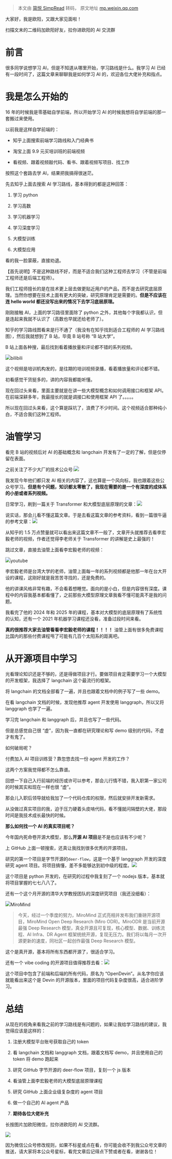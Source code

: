 > 本文由 [简悦 SimpRead](http://ksria.com/simpread/) 转码， 原文地址 [mp.weixin.qq.com](https://mp.weixin.qq.com/s/THuiu-zVab1eTsR422EYVw)

大家好，我是欧阳，又跟大家见面啦！

扫描文末的二维码加欧阳好友，拉你进欧阳的 AI 交流群

前言
==

很多同学说想学习 AI，但是不知道从哪里开始，学习路线是什么。我学习 AI 已经有一段时间了，这篇文章来聊聊我是如何学习 AI 的，欢迎各位大佬补充和指点。

我是怎么开始的
=======

16 年的时候我是零基础自学前端，所以开始学习 AI 的时候我想将自学前端的那一套搬过来使用。

以前我是这样自学前端的：

*   知乎上面搜索前端学习路线和入门经典书
    
*   淘宝上面 9.9 元买培训班的前端视频
    
*   看视频、跟着视频敲代码、看书、跟着视频写项目、找工作
    

按照这个套路去学 AI，结果把我搞得很迷茫。

先去知乎上面去搜索 AI 学习路线，基本得到的都是这种回答：

1.  学习 python
    
2.  学习高数
    
3.  学习机器学习
    
4.  学习深度学习
    
5.  大模型训练
    
6.  大模型应用
    

看的我一脸蒙蔽，直接劝退。

【首先说明】不是这种路线不好，而是不适合我们这种工程师去学习（不管是前端工程师还是后端工程师）。

我们工程师擅长的是在技术更上层去做更贴近用户的产品，而不是去研究底层原理。当然你想要在技术上面有更大的突破，研究原理肯定是需要的。**但是不应该在连 hello world 都还没写出来的情况下去学习底层原理。**

刚刚接触 AI，上面的学习路径里面除了 python 之外，其他每个字我都认识，但是连起来我就不认识了（高数也早就还给老师了）。

知乎的学习路线图看来是行不通了（我没有在知乎找到适合工程师的 AI 学习路线图），然后我就想到了 B 站，毕竟 B 站号称 “B 站大学”。

B 站上面各种搜，最后找到看着播放量和评论都不错的系列视频。

![](https://mmbiz.qpic.cn/mmbiz_png/8hhrUONQpFtRJw6SWddUibhrDxh4mXsJrC3dDafKv0pzQxpo7RENDOAPzSQQ8zhOV6kA8icCUppM1lib9mKXOAXuQ/640?wx_fmt=png&from=appmsg#imgIndex=0)bilibili

这个视频是培训机构发的，是往期的培训视频录播，看着播放量和评论都不错。

初看感觉干货挺多的，讲的内容我都能听懂。

现在回过头来看，里面主要就是在讲一些大模型概念和如何调用接口和框架 API。在前端深耕多年，我最擅长的就是调接口和使用框架 API 了。。。。。

所以现在回过头来看，这个算是踩坑了，浪费了不少时间。这个视频适合那种纯小白，不适合我们这种工程师。

油管学习
====

看完 B 站的视频后对 AI 的基础概念和 langchain 开发有了一定的了解，但是仅停留在表面。

之前关注了不少大厂的技术公众号:![](https://mmbiz.qpic.cn/mmbiz_png/8hhrUONQpFtRJw6SWddUibhrDxh4mXsJrTIJujaicHmfY9os7KpvxF4aZYD6OqSoDZjlEDjviboJBM0QTsjib0uSLQ/640?wx_fmt=png&from=appmsg#imgIndex=1)

我发现今年他们都只发 AI 相关的内容了，这也算是一个风向标，我也跟着这些公众号学习。**但是有个问题，知识都太零散了，我现在需要的是一个有深度的成体系的小册或者系列视频。**

日常学习，刷到一篇关于 Transformer 和大模型底层原理的文章：![](https://mmbiz.qpic.cn/mmbiz_png/8hhrUONQpFtRJw6SWddUibhrDxh4mXsJr4icLphvw64x03vgabTia7OyY0FPQibT4S6Iv1RzWV3mGsdAcYYGIy7o2g/640?wx_fmt=png&from=appmsg#imgIndex=2)

说实话，那会儿看不懂这篇文章。于是去看这篇文章的参考资料，看到一篇很牛逼的参考文章：![](https://mmbiz.qpic.cn/mmbiz_png/8hhrUONQpFtRJw6SWddUibhrDxh4mXsJr4QBvkjxPDy5g3ibnPt9DyuO0S5SaWwPmAlSPxHk5YS3qDOpIQJCoovQ/640?wx_fmt=png&from=appmsg#imgIndex=3)

从知乎的 1.5 万点赞量就可以看出来这篇文章不一般了，文章开头就推荐去看李宏毅老师的视频，作者还觉得李老师关于 Transformer 的讲解是史上最强的！

跳过文章，直接去油管上面看李宏毅老师的视频：

![](https://mmbiz.qpic.cn/mmbiz_png/8hhrUONQpFtRJw6SWddUibhrDxh4mXsJr9QiaK7Lu50Q20pH5fr5P9goWibJdkvMkOsZkNLa3yodT8T4JZ2vhtwPA/640?wx_fmt=png&from=appmsg#imgIndex=4)youtube

李宏毅老师是台湾大学的老师，油管上面每一年的系列视频都是他那一年在台大开设的课程，这刚好就是我苦苦寻找的，还是免费的。

他的讲课风格非常有趣，不会看着想睡觉。面向的是小白，但是内容很有深度。课程中的内容我基本都看懂了，之前那些大模型原理文章我看不懂可能真不是我的问题。

我看完了他的 2024 年和 2025 年的课程，基本对大模型的底层原理有了系统性的认知，还有一个 2021 年机器学习课程还没看，准备过段时间来看。

**真的很推荐大家去油管看看李宏毅老师的课程！！！！** 油管上面有很多免费课程比国内的那些付费课程甩了可能有几百个太阳系的距离吧。

从开源项目中学习
========

光看理论知识还是不够的，还是得做项目才行。要做项目肯定需要学习一个大模型的开发框架，我选择了 langchain 这个最流行的框架。

将 langchain 的文档全部看了一遍，并且也跟着文档中的例子写了一些 demo。

在看 langchain 文档的时候，发现他推荐 agent 开发使用 langgraph，所以又将 langgraph 也学了一遍。

学习完 langchain 和 langgraph 后，并且也写了一些代码。

但是总感觉自己很 “虚”，因为我一直都在研究理论和写 demo 级别的代码，不虚才有鬼了。

如何破局呢？

付费加入 AI 项目训练营？靠忽悠去找一份 agent 开发的工作？

这两个方案我觉得都不怎么靠谱。

回想一下自己入行前端的经历或许可以参考，那会儿行情不错，我入职第一家公司的时候其实和现在一样也很 “虚”。

那会儿入职后领导就给我加了一个代码仓库的权限，然后就安排开发新需求。

从没做过真实项目的我，迫于压力硬着头皮啃代码，看不懂就问隔壁的大佬，那段时间是我技术成长最快的时候。

**那么如何找一个 AI 的真实项目呢？**

今年国内死命卷开源大模型，那么**开源 AI 项目**是不是也应该有不少呢？

上 GitHub 上面一顿搜索，还真让我找到很多优秀的开源项目。

研究的第一个项目是字节开源的`deer-flow`，这是一个基于 langgraph 开发的深度研究 agent 项目。将项目搞懂，差不多能够达到初中级的程度。![](https://mmbiz.qpic.cn/mmbiz_png/8hhrUONQpFtRJw6SWddUibhrDxh4mXsJr5QnHdgl6V3H0e4OFvDfVGfXJj1yfcw9hcdTYY2oJcQl5kqG97oFhiaQ/640?wx_fmt=png&from=appmsg#imgIndex=5)

这个项目是 python 开发的，在研究的过程中我复刻了一个 nodejs 版本，基本就将项目掌握的七七八八了。

还有一个这个月开源的清华大学教授团队的深度研究项目（我还没细看）：

![](https://mmbiz.qpic.cn/mmbiz_png/8hhrUONQpFtRJw6SWddUibhrDxh4mXsJruxjvECqH3xbCWC2O4Er6xtTn5HfyIQ3j5o6oa1HicUfUcslBOAjobPg/640?wx_fmt=png&from=appmsg#imgIndex=6)MiroMind

> 今天，经过一个季度的努力，MiroMind 正式亮相并发布我们重磅开源项目，MiroMind Open Deep Research (Miro ODR)。MiroODR 是当前开源最强 Deep Research 模型，真全开源且可复现，核心模型、数据、训练流程、AI Infra、DR Agent 框架统统开源，复现无压力。我们将以每月一次开源更新的速度，同社区一起创作最强 Deep Research 模型。

这个是真开源，基本将所有东西都开源了，很适合学习。

还有一个 vibe coding 的开源项目值得推荐去看：![](https://mmbiz.qpic.cn/mmbiz_png/8hhrUONQpFtRJw6SWddUibhrDxh4mXsJrdia9LcOxa2lsRYcpTk5La7UgJLrTWS59VCepZQ1fS3zNaGicVuIs8P4A/640?wx_fmt=png&from=appmsg#imgIndex=7)

这个项目中包含了前端和后端的所有代码，原名为 “OpenDevin”。从名字你应该就能看出来这个是 Devin 的开源版本，里面的项目代码复杂度很高，适合进阶学习。

总结
==

从现在的视角来看我之前的学习路线是有问题的，如果让我给学习路线的建议，我觉得应该是这样的：

1.  注册大模型平台账号获取自己的 token
    
2.  看 langchain 文档和 langgraph 文档，跟着文档写 demo，并且使用自己的 token 将 demo 跑起来
    
3.  研究 GitHub 字节开源的 deer-flow 项目，复刻一个 js 版本
    
4.  看油管上面李宏毅老师的大模型底层原理课程
    
5.  研究 GitHub 上面企业级复杂度的 agent 项目
    
6.  做一个自己的 AI agent 产品
    
7.  **期待各位大佬补充**
    

长按图片加欧阳微信，拉你进欧阳的 AI 交流群。  

![](https://mmbiz.qpic.cn/mmbiz_jpg/8hhrUONQpFvj3tceZOHVCHAt7YibzKNqW9WZBLQYMugDqbp2ibfS4Dzcj8yXKgZCzHKK5dT3HMRKnticwibd0eyxvw/640?wx_fmt=jpeg&from=appmsg#imgIndex=8)

因为微信公众号修改规则，如果不标星或点在看，你可能会收不到我公众号文章的推送，请大家将本公众号星标，看完文章后记得点下赞或者在看，谢谢各位！